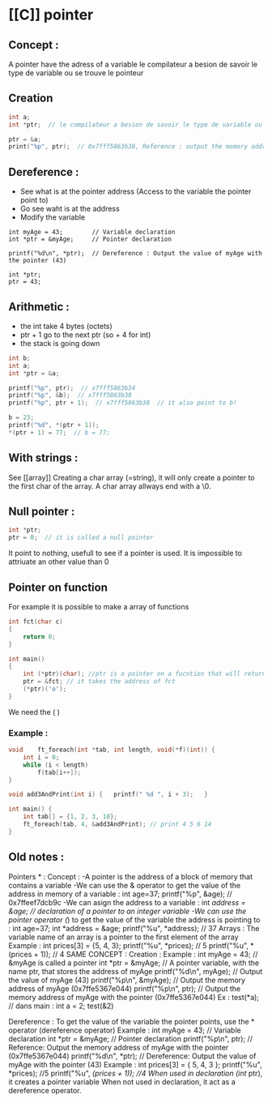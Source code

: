# [[C]] pointer

## Concept :
A pointer have the adress of a variable
le compilateur a besion de savoir le type de variable ou se trouve le pointeur

## Creation
```C
int a;
int *ptr;  // le compilateur a besion de savoir le type de variable ou se trouve le pointeur

ptr = &a;
print("%p", ptr);  // 0x7fff5863b38, Reference : output the memory address
```

## Dereference :
- See what is at the pointer address (Access to the variable the pointer point to)
- Go see waht is at the address
- Modify the variable 
```C:ex
int myAge = 43;        // Variable declaration
int *ptr = &myAge;     // Pointer declaration

printf("%d\n", *ptr);  // Dereference : Output the value of myAge with the pointer (43)
```
```C:ex
int *ptr;
ptr = 43;
```

## Arithmetic :
- the int take 4 bytes (octets) 
- ptr + 1 go to the next ptr (so + 4 for int)
- the stack is going down
```C
int b;
int a;
int *ptr = &a;

printf("%p", ptr);  // x7fff5863b34
printf("%p", &b);  // x7fff5863b38
printf("%p", ptr + 1);  // x7fff5863b38  // it also point to b!

b = 23;
printf("%d", *(ptr + 1));
*(ptr + 1) = 77;  // b = 77;
```

## With strings :
See [[array]]
Creating a char array (=string), it will only create a pointer to the first char of the array. A char array allways end with a \\0.

## Null pointer :
```C
int *ptr;
ptr = 0;  // it is called a null pointer
```
It point to nothing, usefull to see if a pointer is used.
It is impossible to attriuate an other value than 0

## Pointer on function
For example it is possible  to make a array of functions
```C
int fct(char c)
{
	return 0;
}

int main()
{
	int (*ptr)(char); //ptr is a pointer on a fucntion that will return a int and take as parameter a char
	ptr = &fct; // it takes the address of fct
	(*ptr)('o');
}
```
We need the ( )
### Example :
```C
void	ft_foreach(int *tab, int length, void(*f)(int)) {
	int	i = 0;
	while (i < length)
		f(tab[i++]);
}

void add3AndPrint(int i) {   printf(" %d ", i + 3);   }

int main() {
	int tab[] = {1, 2, 3, 10};
	ft_foreach(tab, 4, &add3AndPrint); // print 4 5 6 14
}
```


## Old notes :
Pointers * :
		Concept :
			-A pointer is the address of a block of memory that contains a variable
			-We can use the & operator to get the value of the address in memory of a variable : 
				int age=37; printf("%p", &age);  // 0x7ffeef7dcb9c
			-We can asign the address to a variable : 
				int *address = &age;  // declaration of a pointer to an integer variable
			-We can use the pointer operator (*) to get the value of the variable the address is pointing to : 
				int age=37;
				int *address = &age;
				printf("%u", *address);  // 37 
		Arrays :
			The variable name of an array is a pointer to the first element of the array
			Example :
				int prices[3] = {5, 4, 3}; 
				printf("%u", *prices);  // 5
				printf("%u", *(prices + 1));  // 4
		SAME CONCEPT :
		Creation : 
			Example :
				int myAge = 43;          // &myAge is called a pointer 
				int *ptr = &myAge;       // A pointer variable, with the name ptr, that stores the address of myAge
				printf("%d\n", myAge);   // Output the value of myAge (43)
				printf("%p\n", &myAge);  // Output the memory address of myAge (0x7ffe5367e044)
				printf("%p\n", ptr);     // Output the memory address of myAge with the pointer (0x7ffe5367e044)
			Ex :
				test(*a);	
				// dans main :
				int a = 2;
				test(&2)
			
Dereference : 
			To get the value of the variable the pointer points, use the * operator (dereference operator)
			Example : 
				int myAge = 43;        // Variable declaration
				int *ptr = &myAge;     // Pointer declaration
				printf("%p\n", ptr);   // Reference: Output the memory address of myAge with the pointer (0x7ffe5367e044)
				printf("%d\n", *ptr);  // Dereference: Output the value of myAge with the pointer (43)
			Example : 
				int prices[3] = { 5, 4, 3 };
				printf("%u", *prices);  //5
				printf("%u", *(prices + 1));  //4
		When used in declaration (int* ptr), it creates a pointer variable
		When not used in declaration, it act as a dereference operator.